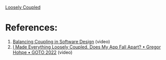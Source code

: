 [Loosely Coupled](Loosely%20Coupled.md)
# References:

1. [Balancing Coupling in Software Design](https://www.youtube.com/watch?v=6indW7BSGZI) (video)
2. [I Made Everything Loosely Coupled. Does My App Fall Apart? • Gregor Hohpe • GOTO 2022](https://www.youtube.com/watch?v=w9a7eI6BlVc&list=PLEx5khR4g7PKxJBkaGmSDRywZ3aAZcwpK&index=7) (video)
